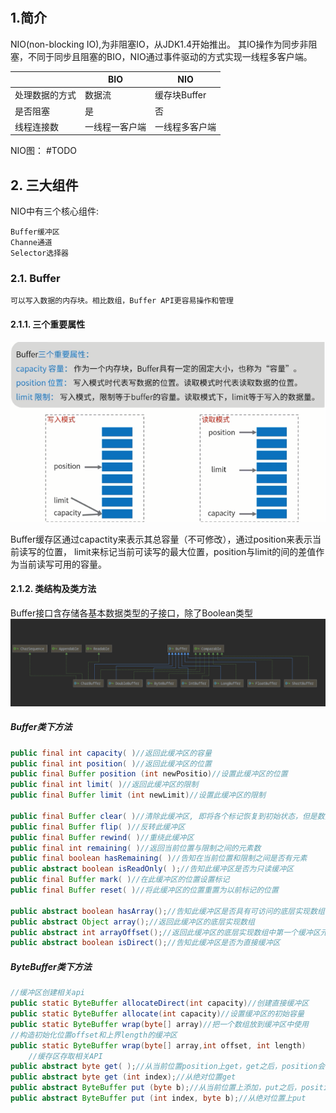 #

## 1.简介

NIO(non-blocking IO),为非阻塞IO，从JDK1.4开始推出。
其IO操作为同步非阻塞，不同于同步且阻塞的BIO，NIO通过事件驱动的方式实现一线程多客户端。

||BIO|NIO|
|-|-|-|
|处理数据的方式|数据流|缓存块Buffer|
|是否阻塞|是|否|
|线程连接数|一线程一客户端|一线程多客户端|

NIO图：
 #TODO

## 2. 三大组件

NIO中有三个核心组件:
 
    Buffer缓冲区
    Channe通道
    Selector选择器

### 2.1. Buffer

    可以写入数据的内存块。相比数组，Buffer API更容易操作和管理

#### 2.1.1. 三个重要属性

![s](/网络/网络基础知识/imgs/网络编程.md/2020-03-31-10-35-36.png)

Buffer缓存区通过capactity来表示其总容量（不可修改），通过position来表示当前读写的位置，
limit来标记当前可读写的最大位置，position与limit的间的差值作为当前读写可用的容量。

#### 2.1.2. 类结构及类方法

Buffer接口含存储各基本数据类型的子接口，除了Boolean类型
![2020-09-13-22-13-13](./imgs/NIO.md/2020-09-13-22-13-13.png)

##### Buffer类下方法

```java
public final int capacity( )//返回此缓冲区的容量
public final int position( )//返回此缓冲区的位置
public final Buffer position (int newPositio)//设置此缓冲区的位置
public final int limit( )//返回此缓冲区的限制
public final Buffer limit (int newLimit)//设置此缓冲区的限制

public final Buffer clear( )//清除此缓冲区, 即将各个标记恢复到初始状态，但是数据并没有真正擦除, 后面操作会覆盖
public final Buffer flip( )//反转此缓冲区
public final Buffer rewind( )//重绕此缓冲区
public final int remaining( )//返回当前位置与限制之间的元素数
public final boolean hasRemaining( )//告知在当前位置和限制之间是否有元素
public abstract boolean isReadOnly( );//告知此缓冲区是否为只读缓冲区
public final Buffer mark( )//在此缓冲区的位置设置标记
public final Buffer reset( )//将此缓冲区的位置重置为以前标记的位置  

public abstract boolean hasArray();//告知此缓冲区是否具有可访问的底层实现数组
public abstract Object array();//返回此缓冲区的底层实现数组
public abstract int arrayOffset();//返回此缓冲区的底层实现数组中第一个缓冲区元素的偏移量
public abstract boolean isDirect();//告知此缓冲区是否为直接缓冲区
```

##### ByteBuffer类下方法

```java
//缓冲区创建相关api
public static ByteBuffer allocateDirect(int capacity)//创建直接缓冲区
public static ByteBuffer allocate(int capacity)//设置缓冲区的初始容量
public static ByteBuffer wrap(byte[] array)//把一个数组放到缓冲区中使用
//构造初始化位置offset和上界length的缓冲区
public static ByteBuffer wrap(byte[] array,int offset, int length)
    //缓存区存取相关API
public abstract byte get( );//从当前位置position上get，get之后，position会自动+1
public abstract byte get (int index);//从绝对位置get
public abstract ByteBuffer put (byte b);//从当前位置上添加，put之后，position会自动+1
public abstract ByteBuffer put (int index, byte b);//从绝对位置上put
```
